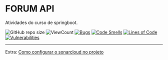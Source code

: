 # FORUM API
Atividades do curso de springboot.

![GitHub repo size](https://img.shields.io/github/repo-size/Caiuzu/forum)
![ViewCount](https://views.whatilearened.today/views/github/Caiuzu/forum.svg)
[![Bugs](https://sonarcloud.io/api/project_badges/measure?project=Caiuzu_forum&metric=bugs)](https://sonarcloud.io/dashboard?id=Caiuzu_forum)
[![Code Smells](https://sonarcloud.io/api/project_badges/measure?project=Caiuzu_forum&metric=code_smells)](https://sonarcloud.io/dashboard?id=Caiuzu_forum)
[![Lines of Code](https://sonarcloud.io/api/project_badges/measure?project=Caiuzu_forum&metric=ncloc)](https://sonarcloud.io/dashboard?id=Caiuzu_forum)
[![Vulnerabilities](https://sonarcloud.io/api/project_badges/measure?project=Caiuzu_forum&metric=vulnerabilities)](https://sonarcloud.io/dashboard?id=Caiuzu_forum)

---
Extra: [Como configurar o sonarcloud no projeto](./How_to_Setup_SonarCloud/How_To_Setup_SonarCloud.md)